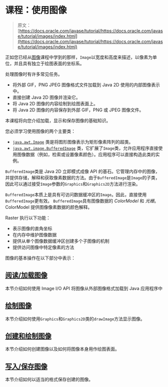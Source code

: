 # 课程：使用图像

> 原文： [https://docs.oracle.com/javase/tutorial/https://docs.oracle.com/javase/tutorial/images/index.html](https://docs.oracle.com/javase/tutorial/https://docs.oracle.com/javase/tutorial/images/index.html)

正如您已经从[图像](../overview/images.html)课程中学到的那样，`Image`以宽度和高度来描述，以像素为单位，并且具有独立于绘图表面的坐标系。

处理图像时有许多常见任务。

*   将外部 GIF，PNG JPEG 图像格式文件加载到 Java 2D 使用的内部图像表示中。
*   直接创建 Java 2D 图像并渲染它。
*   将 Java 2D 图像的内容绘制到绘图表面上。
*   将 Java 2D 图像的内容保存到外部 GIF，PNG 或 JPEG 图像文件。

本课程将向您介绍加载，显示和保存图像的基础知识。

您必须学习使用图像的两个主要类：

*   [`java.awt.Image`](https://docs.oracle.com/javase/8/docs/api/java/awt/Image.html) 类是将图形图像表示为矩形像素阵列的超类。
*   [`java.awt.image.BufferedImage`](https://docs.oracle.com/javase/8/docs/api/java/awt/image/BufferedImage.html) 类，它扩展了`Image`类，允许应用程序直接使用图像数据（例如，检索或设置像素颜色）。应用程序可以直接构造此类的实例。

`BufferedImage`类是 Java 2D 立即模式成像 API 的基石。它管理内存中的图像，并提供存储，解释和获取像素数据的方法。由于`BufferedImage`是`Image`的子类，因此可以通过接受`Image`参数的`Graphics`和`Graphics2D`方法进行渲染。

`BufferedImage`本质上是具有可访问数据缓冲区的`Image`。因此，直接使用`BufferedImage`更有效。 `BufferedImage`具有图像数据的 _ColorModel_ 和 _光栅_。 ColorModel 提供图像像素数据的颜色解释。

Raster 执行以下功能：

*   表示图像的直角坐标
*   在内存中维护图像数据
*   提供从单个图像数据缓冲区创建多个子图像的机制
*   提供访问图像中特定像素的方法

图像的基本操作在以下部分中表示：

## [阅读/加载图像](loadimage.html)

本节介绍如何使用 Image I/O API 将图像从外部图像格式加载到 Java 应用程序中

## [绘制图像](drawimage.html)

本节介绍如何使用`Graphics`和`Graphics2D`类的`drawImage`方法显示图像。

## [创建和绘制图像](drawonimage.html)

本节介绍如何创建图像以及如何将图像本身用作绘图表面。

## [写入/保存图像](saveimage.html)

本节介绍如何以适当的格式保存创建的图像。